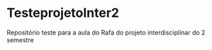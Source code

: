 # TesteprojetoInter2
Repositório teste para a aula do Rafa do projeto interdisciplinar do 2 semestre 
